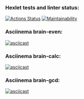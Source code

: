 ### Hexlet tests and linter status:
[![Actions Status](https://github.com/lancer147741/python-project-49/workflows/hexlet-check/badge.svg)](https://github.com/lancer147741/python-project-49/actions) [![Maintainability](https://api.codeclimate.com/v1/badges/cc8168d042c68178ff26/maintainability)](https://codeclimate.com/github/lancer147741/python-project-49/maintainability)
### Asciinema brain-even:
[![asciicast](https://asciinema.org/a/PepkTTkjwZMUb4DiE3HCZdcOM.svg)](https://asciinema.org/a/PepkTTkjwZMUb4DiE3HCZdcOM)
### Asciinema brain-calc:
[![asciicast](https://asciinema.org/a/TqUNjktYA2t0vRDSJRjhobFO8.svg)](https://asciinema.org/a/TqUNjktYA2t0vRDSJRjhobFO8)
### Asciinema brain-gcd:
[![asciicast](https://asciinema.org/a/P1axCyIrefJcGhMyNubg57Veb.svg)](https://asciinema.org/a/P1axCyIrefJcGhMyNubg57Veb)